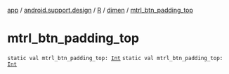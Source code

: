 [app](../../../index.md) / [android.support.design](../../index.md) / [R](../index.md) / [dimen](index.md) / [mtrl_btn_padding_top](./mtrl_btn_padding_top.md)

# mtrl_btn_padding_top

`static val mtrl_btn_padding_top: `[`Int`](https://kotlinlang.org/api/latest/jvm/stdlib/kotlin/-int/index.html)
`static val mtrl_btn_padding_top: `[`Int`](https://kotlinlang.org/api/latest/jvm/stdlib/kotlin/-int/index.html)